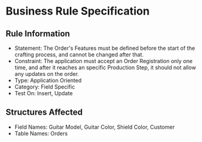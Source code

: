 # Business Rule Specification

## Rule Information

- Statement: The Order's Features must be defined before the start of the crafting process, and cannot be changed after that.
- Constraint: The application must accept an Order Registration only one time, and after it reaches an specific Production Step, it should not allow any updates on the order.
- Type: Application Oriented
- Category: Field Specific
- Test On: Insert, Update

## Structures Affected

- Field Names: Guitar Model, Guitar Color, Shield Color, Customer
- Table Names: Orders



